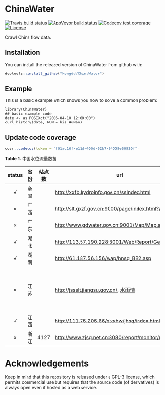 
<!-- README.md is generated from README.Rmd. Please edit that file -->

# ChinaWater

<!-- badges: start -->
[![Travis build status](https://travis-ci.org/kongdd/ChinaWater.svg?branch=master)](https://travis-ci.org/kongdd/ChinaWater)
[![AppVeyor build status](https://ci.appveyor.com/api/projects/status/github/kongdd/ChinaWater?branch=master&svg=true)](https://ci.appveyor.com/project/kongdd/ChinaWater)
[![Codecov test coverage](https://codecov.io/gh/kongdd/ChinaWater/branch/master/graph/badge.svg)](https://codecov.io/gh/kongdd/ChinaWater?branch=master)
[![License](http://img.shields.io/badge/license-GPL%20%28%3E=%203%29-brightgreen.svg?style=flat)](http://www.gnu.org/licenses/gpl-3.0.html)
<!-- badges: end -->

Crawl China flow data.

## Installation

You can install the released version of ChinaWater from github with:

``` r
devtools::install_github("kongdd/ChinaWater")
```

## Example

This is a basic example which shows you how to solve a common problem:

```{r example, eval=FALSE}
library(ChinaWater)
## basic example code
date <- as.POSIXct("2016-04-10 12:00:00")
curl_history(date, FUN = his_HuNan)
```

## Update code coverage  
```r
covr::codecov(token = "f61ac16f-e11d-400d-82b7-84559e80920f")
```

**Table 1.** 中国水位流量数据

| status | 省份 | 站点数 | url                                                          | 水位 | 流量 | 备注                   |
| :----: | ---- | ------ | ------------------------------------------------------------ | :--: | :--: | ---------------------- |
|   √    | 全国 |        | http://xxfb.hydroinfo.gov.cn/ssIndex.html                    |  √   |  √   |                        |
|   ×    | 广西 |        | http://slt.gxzf.gov.cn:9000/page/index.html?act=3            |      |      |                        |
|   ×    | 广东 |        | http://www.gdwater.gov.cn:9001/Map/Map.aspx?id=              |  √   |      |                        |
|   √    | 湖北 |        | http://113.57.190.228:8001/Web/Report/GetRiverData           |  √   |  √   |                        |
|   √    | 湖南 |        | http://61.187.56.156/wap/hnsq_BB2.asp                        |  √   |  √   |                        |
|   ×    | 江苏 |        | http://jssslt.jiangsu.gov.cn/, [水雨情](http://221-226-28-67.ipv6.jssslt.jiangsu.gov.cn:88/jsswxxSSI/Web/Default.html?m=2) |      |      | 数据显示为图片，难转换 |
|   √    | 江西 |        | http://111.75.205.66/slxxhw/jhsq/index.html                  |  √   |  √   |                        |
|   x    | 浙江 | 4127   | http://www.zjsq.net.cn:8080/report/monitor/monitor.jsp       |  √   |  x   |                        |


# Acknowledgements

Keep in mind that this repository is released under a GPL-3 license,
which permits commercial use but requires that the source code (of
derivatives) is always open even if hosted as a web service.
